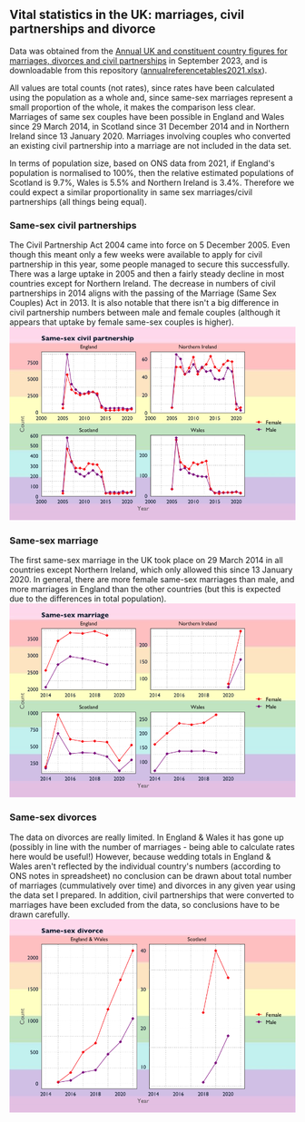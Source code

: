 ## Vital statistics in the UK: marriages, civil partnerships and divorce

Data was obtained from the [Annual UK and constituent country figures for marriages, divorces and civil partnerships](https://www.ons.gov.uk/peoplepopulationandcommunity/populationandmigration/populationestimates/datasets/vitalstatisticspopulationandhealthreferencetables) in September 2023, and is downloadable from this repository ([annualreferencetables2021.xlsx](https://github.com/PlantsGenesBugs/ONSdata/blob/main/samesex_marriage/annualreferencetables2021.xlsx)).

All values are total counts (not rates), since rates have been calculated using the population as a whole and, since same-sex marriages represent a small proportion of the whole, it makes the comparison less clear. Marriages of same sex couples have been possible in England and Wales since 29 March 2014, in Scotland since 31 December 2014 and in Northern Ireland since 13 January 2020. Marriages involving couples who converted an existing civil partnership into a marriage are not included in the data set. 

In terms of population size, based on ONS data from 2021, if England's population is normalised to 100%, then the relative estimated populations of Scotland is 9.7%, Wales is 5.5% and Northern Ireland is 3.4%. Therefore we could expect a similar proportionality in same sex marriages/civil partnerships (all things being equal).

### Same-sex civil partnerships
The Civil Partnership Act 2004 came into force on 5 December 2005. Even though this meant only a few weeks were available to apply for civil partnership in this year, some people managed to secure this successfully. There was a large uptake in 2005 and then a fairly steady decline in most countries except for Northern Ireland. The decrease in numbers of civil partnerships in 2014 aligns with the passing of the Marriage (Same Sex Couples) Act in 2013. It is also notable that there isn't a big difference in civil partnership numbers between male and female couples (although it appears that uptake by female same-sex couples is higher).
![Four dotplots showing the trends of same-sex civil partnerships over time starting in 2004](https://github.com/PlantsGenesBugs/ONSdata/blob/main/samesex_marriage/ss_civil.png)


### Same-sex marriage
The first same-sex marriage in the UK took place on 29 March 2014 in all countries except Northern Ireland, which only allowed this since 13 January 2020. In general, there are more female same-sex marriages than male, and more marriages in England than the other countries (but this is expected due to the differences in total population). 
![Four dotplots showing the trends of same-sex marriages over time starting in 2014](https://github.com/PlantsGenesBugs/ONSdata/blob/main/samesex_marriage/ss_marriage.png)


### Same-sex divorces
The data on divorces are really limited. In England & Wales it has gone up (possibly in line with the number of marriages - being able to calculate rates here would be useful!) However, because wedding totals in England & Wales aren't reflected by the individual country's numbers (according to ONS notes in spreadsheet) no conclusion can be drawn about total number of marriages (cummulatively over time) and divorces in any given year using the data set I prepared. In addition, civil partnerships that were converted to marriages have been excluded from the data, so conclusions have to be drawn carefully.
![Two dotplots showing the trends of same-sex divorces in England & Wales (one plot) and Scotland (another plot). No data is available for NI](https://github.com/PlantsGenesBugs/ONSdata/blob/main/samesex_marriage/ss_div.png)
